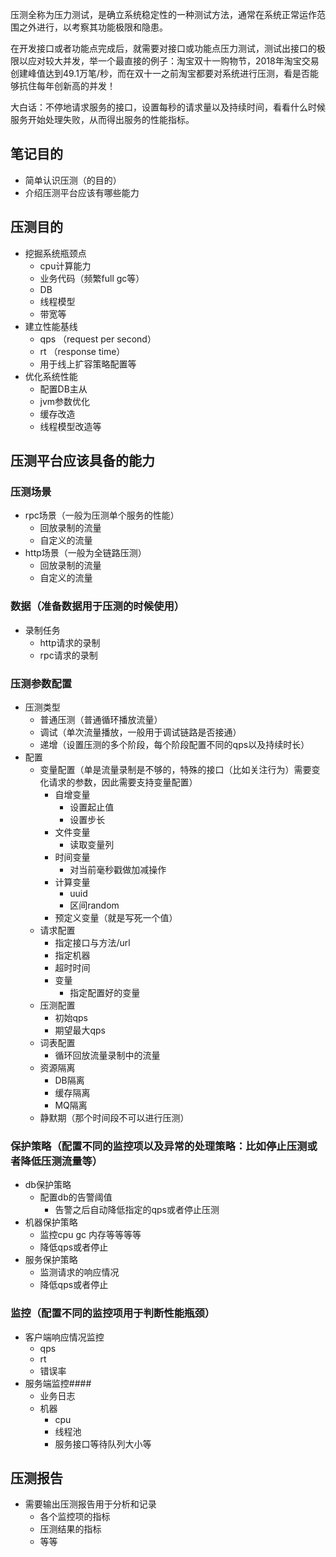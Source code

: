 压测全称为压力测试，是确立系统稳定性的一种测试方法，通常在系统正常运作范围之外进行，以考察其功能极限和隐患。


在开发接口或者功能点完成后，就需要对接口或功能点压力测试，测试出接口的极限以应对较大并发，举一个最直接的例子：淘宝双十一购物节，2018年淘宝交易创建峰值达到49.1万笔/秒，而在双十一之前淘宝都要对系统进行压测，看是否能够抗住每年创新高的并发！


大白话：不停地请求服务的接口，设置每秒的请求量以及持续时间，看看什么时候服务开始处理失败，从而得出服务的性能指标。

## 笔记目的
* 简单认识压测（的目的）
* 介绍压测平台应该有哪些能力

## 压测目的
* 挖掘系统瓶颈点
	* cpu计算能力
	* 业务代码（频繁full gc等）
	* DB
	* 线程模型
	* 带宽等
* 建立性能基线
	* qps （request per second）
	* rt （response time）
	* 用于线上扩容策略配置等
* 优化系统性能
	* 配置DB主从
	* jvm参数优化
	* 缓存改造
	* 线程模型改造等

## 压测平台应该具备的能力

### 压测场景
* rpc场景（一般为压测单个服务的性能）
	* 回放录制的流量
	* 自定义的流量
* http场景（一般为全链路压测）
	* 回放录制的流量
	* 自定义的流量

### 数据（准备数据用于压测的时候使用）
* 录制任务
	* http请求的录制
	* rpc请求的录制

### 压测参数配置
* 压测类型
	* 普通压测（普通循环播放流量）
	* 调试（单次流量播放，一般用于调试链路是否接通）
	* 递增（设置压测的多个阶段，每个阶段配置不同的qps以及持续时长）
* 配置
	* 变量配置（单是流量录制是不够的，特殊的接口（比如关注行为）需要变化请求的参数，因此需要支持变量配置）
		* 自增变量
			* 设置起止值
			* 设置步长
		* 文件变量
			* 读取变量列
		* 时间变量
			* 对当前毫秒戳做加减操作
		* 计算变量
			* uuid
			* 区间random
		* 预定义变量（就是写死一个值）
	* 请求配置
		* 指定接口与方法/url
		* 指定机器
		* 超时时间
		* 变量
			* 指定配置好的变量
	* 压测配置
		* 初始qps
		* 期望最大qps
	* 词表配置
		* 循环回放流量录制中的流量
	* 资源隔离
		* DB隔离
		* 缓存隔离
		* MQ隔离	
	* 静默期（那个时间段不可以进行压测）

### 保护策略（配置不同的监控项以及异常的处理策略：比如停止压测或者降低压测流量等）
* db保护策略
	* 配置db的告警阈值
        * 告警之后自动降低指定的qps或者停止压测
* 机器保护策略
	* 监控cpu gc 内存等等等等
	* 降低qps或者停止
* 服务保护策略
	* 监测请求的响应情况
	* 降低qps或者停止	

### 监控（配置不同的监控项用于判断性能瓶颈）
* 客户端响应情况监控
	* qps
	* rt
	* 错误率
* 服务端监控####
	* 业务日志
	* 机器
		* cpu
		* 线程池
		* 服务接口等待队列大小等
## 压测报告
* 需要输出压测报告用于分析和记录
	* 各个监控项的指标
	* 压测结果的指标
	* 等等